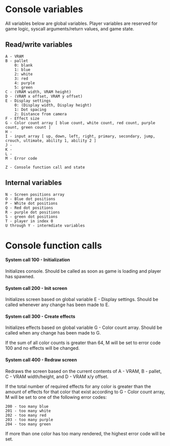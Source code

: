 # Console variables

All variables below are global variables. Player variables are reserved for game logic, syscall arguments/return values, and game state.

## Read/write variables

    A - VRAM
    B - pallet
        0: blank
        1: blue
        2: white
        3: red
        4: purple
        5: green
    C - (VRAM width, VRAM height)
    D - (VRAM x offset, VRAM y offset)
    E - Display settings
        0: (Display width, Display height)
        1: Dot spacing
        2: Distance from camera
    F - Effect size
    G - Color count array [ blue count, white count, red count, purple count, green count ]
    H - 
    I - input array [ up, down, left, right, primary, secondary, jump, crouch, ultimate, ability 1, ability 2 ]
    J - 
    K -
    L -
    M - Error code
    
    Z - Console function call and state
    
## Internal variables

    N - Screen positions array
    O - Blue dot positions
    P - White dot positions
    Q - Red dot positions
    R - purple dot positions
    S - green dot positions
    T - player in index 0
    U through Y - intermdiate variables
    
# Console function calls

#### System call 100 - Initialization

Initializes console. Should be called as soon as game is loading and player has spawned.

#### System call 200 - Init screen

Initializes screen based on global variable E - Display settings. Should be called whenever any change has been made to E.

#### System call 300 - Create effects

Initializes effects based on global variable G - Color count array. Should be called when any change has been made to G.

If the sum of all color counts is greater than 64, M will be set to error code 100 and no effects will be changed.

#### System call 400 - Redraw screen

Redraws the screen based on the current contents of A - VRAM, B - pallet, C - VRAM width/height, and D - VRAM x/y offset.

If the total number of required effects for any color is greater than the amount of effects for that color that
exist according to G - Color count array, M will be set to one of the following error codes:

    200 - too many blue
    201 - too many white
    202 - too many red
    203 - too many purple
    204 - too many green

If more than one color has too many rendered, the highest error code will be set.
